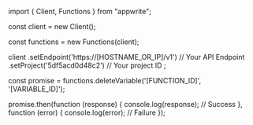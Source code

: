 import { Client, Functions } from "appwrite";

const client = new Client();

const functions = new Functions(client);

client
    .setEndpoint('https://[HOSTNAME_OR_IP]/v1') // Your API Endpoint
    .setProject('5df5acd0d48c2') // Your project ID
;

const promise = functions.deleteVariable('[FUNCTION_ID]', '[VARIABLE_ID]');

promise.then(function (response) {
    console.log(response); // Success
}, function (error) {
    console.log(error); // Failure
});